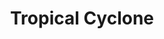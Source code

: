 ---
title: Tropical Cyclone
tag: [guide, android, storm, overview]
layout: guide-overview
description: Tropical cyclone provides real-time storm data in major ocean basins around the world, including storm location, level, pressure, wind, path and forecast.
permalink: /en/docs/android-sdk/tropical-cyclone/
ref: 0-sdk-android-tropical
---